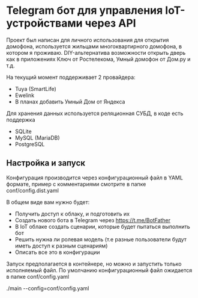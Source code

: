 # Telegram бот для управления IoT-устройствами через API

Проект был написан для личного использования для открытия домофона, используется жильцами многоквартирного домофона, в котором я проживаю.
DIY-альтернатива возможности открыть дверь как в приложениях Ключ от Ростелекома, Умный домофон от Дом.ру и т.д. 

На текущий момент поддерживает 2 провайдера:
- Tuya (SmartLife)
- Ewelink
- В планах добавить Умный Дом от Яндекса

Для хранения данных используется реляционная СУБД, в коде есть поддержка
- SQLite
- MySQL (MariaDB)
- PostgreSQL

## Настройка и запуск
Конфигурация производится через конфигурационный файл в YAML формате, пример с комментариями смотрите в папке conf/config.dist.yaml

В общем виде вам нужно будет:
- Получить доступ к облаку, и подготовить их
- Создать нового бота в Telegram через https://t.me/BotFather
- В IoT облаке создать сценарии, которые будет пытаться выполнить бот
- Решить нужна ли ролевая модель (т.е разные пользователи будут иметь доступ к разным сценариям)
- Описать все это в конфигурации

Запуск предполагается в контейнере, но можно и запустить только исполняемый файл.
По умолчанию конфигурационный файл ожидается в папке conf/config.yaml

./main --config=conf/config.yaml